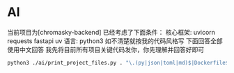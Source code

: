 # AI

当前项目为[chromasky-backend]
已经考虑了下面条件：
核心框架: uvicorn requests fastapi uv
语言: python3
如不清楚就按我的代码风格写
下面回答全部使用中文回答
我先将目前所有项目关键代码发你，你先理解并回答好即可

```bash
python3 ./ai/print_project_files.py . "\.(py|json|toml|md)$|Dockerfile$" -o ./ai/project_context.txt -e ".venv,.git,dist,build,.vscode,ai,README.md"
```